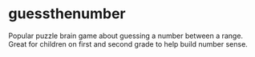 guessthenumber
==============

Popular puzzle brain game about guessing a number between a range. Great for children on first and second grade to help build number sense.
